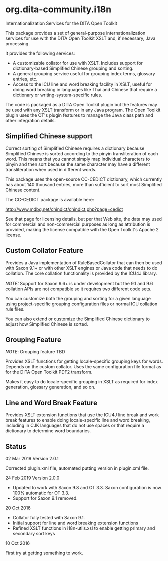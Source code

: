 # org.dita-community.i18n

Internationalization Services for the DITA Open Toolkit

This package provides a set of general-purpose internationalization 
services for use with the DITA Open Toolkit XSLT and, if necessary,
Java processing.

It provides the following services:

* A customizable collator for use with XSLT. Includes support for 
dictionary-based Simplified Chinese grouping and sorting.
* A general grouping service useful for grouping index terms, glossary entries, etc.
* Access to the ICU line and word breaking facility in XSLT, useful for doing word breaking
in languages like Thai and Chinese that require a dictionary or writing-system-specific
rules.

The code is packaged as a DITA Open Toolkit plugin but the features may be used 
with any XSLT transform or in any Java program. The Open Toolkit plugin uses the
OT's plugin features to manage the Java class path and other integration details.

## Simplified Chinese support

Correct sorting of Simplified Chinese requires a dictionary because Simplified
Chinese is sorted according to the pinyin transliteration of each word. This means
that you cannot simply map individual characters to pinyin and then sort because
the same character may have a different transliteration when used in different words.

This package uses the open-source CC-CEDICT dictionary, which currently has about
140 thousand entries, more than sufficient to sort most Simplified Chinese content.

The CC-CEDICT package is available here:

http://www.mdbg.net/chindict/chindict.php?page=cedict

See that page for licensing details, but per that Web site, the data may used for
commercial and non-commercial purposes as long as attribution is provided, making
the license compatible with the Open Toolkit's Apache 2 license.

## Custom Collator Feature

Provides a Java implementation of RuleBasedCollator that can then be used
with Saxon 9.1+ or with other XSLT engines or Java code that needs to do
collation. The core collation functionality is provided by the ICU4J 
library.

*NOTE:* Support for Saxon 9.6+ is under development but the 9.1 and 9.6 collation
APIs are not compatible so it requires two different code sets.

You can customize both the grouping and sorting for a given language using
project-specific grouping configuration files or normal ICU collation rule
files.

You can also extend or customize the Simplified Chinese dictionary to adjust
how Simplified Chinese is sorted. 

## Grouping Feature

*NOTE*: Grouping feature TBD

Provides XSLT functions for getting locale-specific grouping keys for words.
Depends on the custom collator. Uses the same configuration file format as for the
DITA Open Toolkit PDF2 transform.

Makes it easy to do locale-specific grouping in XSLT as required for index generation,
glossary generation, and so on.

## Line and Word Break Feature

Provides XSLT extension functions that use the ICU4J line break and work break
features to enable doing locale-specific line and word breaking, including in
CJK languages that do not use spaces or that require a dictionary to determine
word boundaries.

## Status

02 Mar 2019 Version 2.0.1

Corrected plugin.xml file, automated putting version in plugin.xml file.

24 Feb 2019 Version 2.0.0

* Updated to work with Saxon 9.8 and OT 3.3. Saxon configuration is now 100% automatic for OT 3.3. 
* Support for Saxon 9.1 removed. 

20 Oct 2016

* Collator fully tested with Saxon 9.1.
* Initial support for line and word breaking extension functions
* Refined XSLT functions in i18n-utils.xsl to enable getting primary and secondary 
sort keys

10 Oct 2016

First try at getting something to work.

 